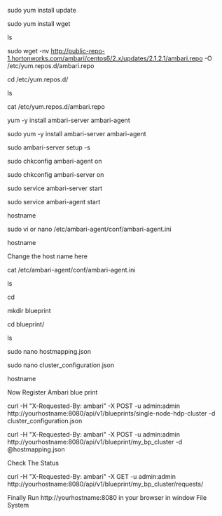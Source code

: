 sudo yum install update

sudo yum install wget

ls

sudo wget -nv http://public-repo-1.hortonworks.com/ambari/centos6/2.x/updates/2.1.2.1/ambari.repo -O /etc/yum.repos.d/ambari.repo

cd /etc/yum.repos.d/

ls

cat /etc/yum.repos.d/ambari.repo

yum -y install ambari-server ambari-agent

sudo yum -y install ambari-server ambari-agent
   
sudo ambari-server setup -s
   
sudo chkconfig ambari-agent on

sudo chkconfig ambari-server on

sudo service ambari-server start

sudo service ambari-agent start

hostname
 

sudo vi or nano  /etc/ambari-agent/conf/ambari-agent.ini

hostname
       
Change the host name here

 cat /etc/ambari-agent/conf/ambari-agent.ini
 
ls

cd

mkdir blueprint

cd blueprint/

ls
 
sudo nano hostmapping.json
   
 
   
sudo nano cluster_configuration.json

hostname

Now Register Ambari blue print

curl -H "X-Requested-By: ambari" -X POST -u admin:admin http://yourhostname:8080/api/v1/blueprints/single-node-hdp-cluster -d  cluster_configuration.json


curl -H "X-Requested-By: ambari" -X POST -u admin:admin http://yourhostname:8080/api/v1/blueprint/my_bp_cluster -d @hostmapping.json


Check The Status 

curl -H "X-Requested-By: ambari" -X GET -u admin:admin http://yourhostname:8080/api/v1/blueprint/my_bp_cluster/requests/



Finally Run http://yourhostname:8080 in your browser in window File System
